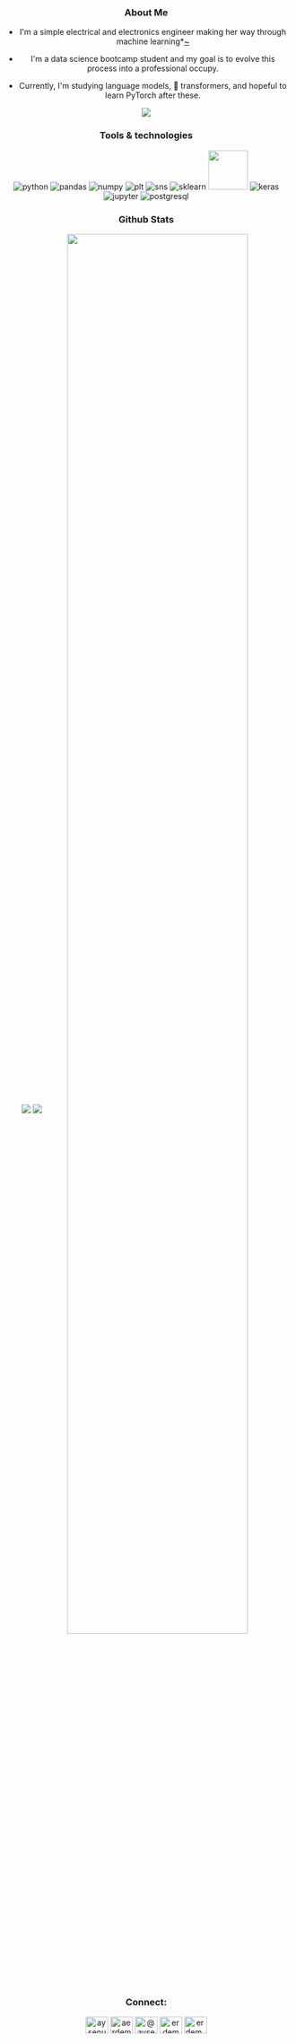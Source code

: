 <span align="center">

### About Me
- I'm a simple electrical and electronics engineer making her way through machine learning*[~](https://www.youtube.com/watch?v=rS-XWtERVwY)

- I'm a data science bootcamp student and my goal is to evolve this process into a professional occupy.
 
- Currently, I'm studying language models, 🤗 transformers, and hopeful to learn PyTorch after these.

![](https://media.giphy.com/media/VHMuWhPNHPrXgNvEkA/giphy-downsized.gif)



### Tools & technologies
<img src="https://raw.githubusercontent.com/erdemaysenur/erdemaysenur/master/icons/py.png" title="python" alt="python"/>    <img src="https://github.com/erdemaysenur/erdemaysenur/blob/main/icons/pd.png" title="pandas" alt="pandas"/>    <img src="https://raw.githubusercontent.com/erdemaysenur/erdemaysenur/master/icons/np.png" title="numpy" alt="numpy"/>    <img src="https://raw.githubusercontent.com/erdemaysenur/erdemaysenur/master/icons/plt.png" title="pyplot" alt="plt"/>    <img src="https://raw.githubusercontent.com/erdemaysenur/erdemaysenur/master/icons/sns.png" title="seaborn" alt="sns"/>    <img src="https://raw.githubusercontent.com/erdemaysenur/erdemaysenur/master/icons/sk.png" title="sklearn" alt="sklearn"/>    <img src="https://symbols.getvecta.com/stencil_92/77_pytorch-icon.1c19d88dac.svg" height=70>    <img src="https://raw.githubusercontent.com/erdemaysenur/erdemaysenur/master/icons/keras.png" title="keras" alt="keras"/>    <img src="https://raw.githubusercontent.com/erdemaysenur/erdemaysenur/master/icons/jupyter.png" title="jupyter" alt="jupyter"/>    <img src="https://raw.githubusercontent.com/erdemaysenur/erdemaysenur/master/icons/psql.png" title="postgresql" alt="postgresql"/>



### Github Stats
 <div align=center>
    <img align="center" src="https://github-readme-stats.vercel.app/api/top-langs/?username=erdemaysenur&theme=material-palenight&langs_count=3" />
    <img align="center" src="https://github-readme-stats.vercel.app/api?username=erdemaysenur&theme=material-palenight&show_icons=true&line_height=27&count_private=true&" />
    <img align="center" src="https://activity-graph.herokuapp.com/graph?username=erdemaysenur&theme=material-palenight&hide_border=true" width="80%"/>
  </div>

### Connect:
<p align="center">
<a href="https://linkedin.com/in/aysenurerdem" target="blank"><img align="center" src="https://raw.githubusercontent.com/rahuldkjain/github-profile-readme-generator/master/src/images/icons/Social/linked-in-alt.svg" alt="aysenurerdem" height="30" width="40" /></a>
<a href="https://kaggle.com/aerdem" target="blank"><img align="center" src="https://raw.githubusercontent.com/rahuldkjain/github-profile-readme-generator/master/src/images/icons/Social/kaggle.svg" alt="aerdem" height="30" width="40" /></a>
<a href="https://medium.com/@aysenurerdem" target="blank"><img align="center" src="https://raw.githubusercontent.com/rahuldkjain/github-profile-readme-generator/master/src/images/icons/Social/medium.svg" alt="@aysenurerdem" height="30" width="40" /></a>
<a href="https://twitter.com/erdemaysenu" target="blank"><img align="center" src="https://raw.githubusercontent.com/rahuldkjain/github-profile-readme-generator/master/src/images/icons/Social/twitter.svg" alt="erdemaysenu" height="30" width="40" /></a>
<a href="https://www.hackerrank.com/erdem_sy" target="blank"><img align="center" src="https://raw.githubusercontent.com/rahuldkjain/github-profile-readme-generator/master/src/images/icons/Social/hackerrank.svg" alt="erdem_sy" height="30" width="40" /></a>
</p>
</span>
